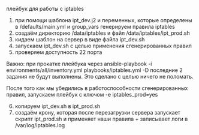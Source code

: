 плейбук для работы с iptables

1. при помощи шаблона ipt_dev.j2 и переменных, которые определены в /defaults/main.yml и group_vars генерируем правила iptables
2. создаём директорию /data/iptables и файл  /data/iptables/ipt_prod.sh
3. кидаем шаблон на сервер в виде файла ipt_dev.sh
4. запускаем ipt_dev.sh с целью применения сгенерированных правил
5. проверяем доступность 22 порта

Важно:
при прокатке плейбука через ansible-playbook -i environments/all/inventory.yml playbooks/iptables.yml -D последние 2 задания не будут выполнены. Это сделано с целью ничего не поломать.

После того как мы убедились в работоспособности сгенерированных правил, запускаем плейбук с ключом -e iptables_prod=yes

6. копируем ipt_dev.sh в ipt_prod.sh
7. создаём крону, которая после перезагрузки сервера запускает скрипт ipt_prod.sh и применяет наши правила + записывает логи в /var/log/iptables.log
